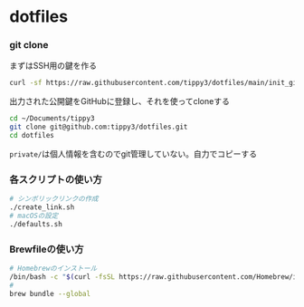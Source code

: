 # dotfiles

### git clone

まずはSSH用の鍵を作る

```zsh
curl -sf https://raw.githubusercontent.com/tippy3/dotfiles/main/init_github.sh | sh -
```

出力された公開鍵をGitHubに登録し、それを使ってcloneする

```zsh
cd ~/Documents/tippy3
git clone git@github.com:tippy3/dotfiles.git
cd dotfiles
```

`private/`は個人情報を含むのでgit管理していない。自力でコピーする

### 各スクリプトの使い方

```zsh
# シンボリックリンクの作成
./create_link.sh
# macOSの設定
./defaults.sh
```

### Brewfileの使い方

```zsh
# Homebrewのインストール
/bin/bash -c "$(curl -fsSL https://raw.githubusercontent.com/Homebrew/install/HEAD/install.sh)"
# 
brew bundle --global
```
